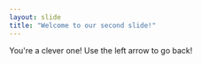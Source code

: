 ```yaml
---
layout: slide
title: "Welcome to our second slide!"
---
```

You're a clever one!
Use the left arrow to go back!
